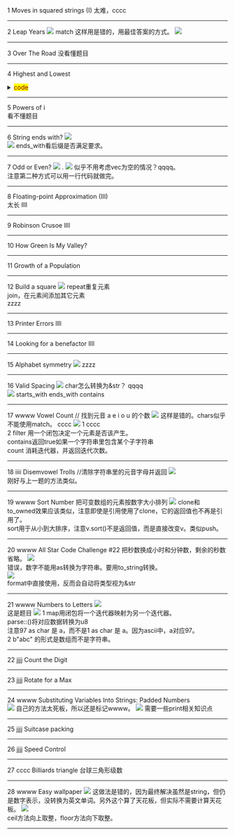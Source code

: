 1 Moves in squared strings (I)
太难，cccc
***
2 Leap Years
![](images/2021-07-13-20-11-42.png)
match 这样用是错的，用最佳答案的方式。
![](images/2021-07-13-20-12-03.png)
***
3 Over The Road
没看懂题目
***
4 Highest and Lowest
<details>
  <summary><mark><font color=darkred>code</font></mark></summary>
  <pre><code>  
fn high_and_low(numbers: &str) -> String {
    let v: Vec<&str> = numbers.split_whitespace().collect();
    let max = v.iter().max().unwrap();
    let min = v.iter().min().unwrap();
    format!("{} {}", max, min)
}
//此答案ramdom_test some_test会报错，其它test不会。
//zzzz cccc
  </code></pre>
</details>

***
5 Powers of i   
看不懂题目  
***
6 String ends with?
![](images/2021-07-18-11-02-30.png)  
![](images/2021-07-18-11-28-36.png)
ends_with看后缀是否满足要求。
***
7 Odd or Even?
![](images/2021-07-18-11-36-08.png)
.
![](images/2021-07-18-11-37-36.png)
似乎不用考虑vec为空的情况？qqqq。  
注意第二种方式可以用一行代码就做完。
***
8 Floating-point Approximation (III)  
太长 llll
***
9 Robinson Crusoe
llll
***
10 How Green Is My Valley?

***
11 Growth of a Population

***
12 Build a square
![](images/2021-07-18-14-39-07.png)
repeat重复元素  
join，在元素间添加其它元素  
zzzz
***
13 Printer Errors
llll
***
14 Looking for a benefactor
llll
***
15 Alphabet symmetry
![](images/2021-07-18-15-29-55.png)
zzzz
***
16 Valid Spacing
![](images/2021-07-22-17-31-24.png)
char怎么转换为&str？ qqqq   
![](images/2021-07-22-17-45-55.png)
starts_with  ends_with  contains
***
17 wwww Vowel Count // 找到元音 a e i o u 的个数 
![](images/2021-07-26-14-57-55.png)
这样是错的。chars似乎不能使用match。 cccc
![](images/2021-07-26-15-45-36.png)
1 cccc  
2 filter 用一个闭包决定一个元素是否该产生。    
contains返回true如果一个字符串里包含某个子字符串  
count 消耗迭代器，并返回迭代次数。
***
18 iiii Disemvowel Trolls //清除字符串里的元音字母并返回
![](images/2021-07-26-15-59-19.png)  
刚好与上一题的方法类似。
***
19 wwww Sort Number 把可变数组的元素按数字大小排列
![](images/2021-07-26-16-25-56.png)
clone和to_owned效果应该类似，注意即使是引用使用了clone，它的返回值也不再是引用了。  
sort用于从小到大排序，注意v.sort()不是返回值，而是直接改变v。类似push。
***
20 wwww All Star Code Challenge #22 把秒数换成小时和分钟数，剩余的秒数省略。
![](images/2021-07-26-16-43-32.png)  
错误，数字不能用as转换为字符串。要用to_string转换。  
![](images/2021-07-26-16-44-34.png)  
format中直接使用，反而会自动将类型视为&str   
***
21 wwww Numbers to Letters
![](images/2021-07-26-18-11-12.png)   
这是题目
![](images/2021-07-26-18-10-13.png)
1 map用闭包将一个迭代器映射为另一个迭代器。  
parse::<u8>()将对应数据转换为u8  
注意97 as char 是 a，而不是1 as char 是 a。因为ascii中，a对应97。  
2 b"abc" 的形式是数组而不是字符串。
***
22 jjjj Count the Digit
***
23 jjjj Rotate for a Max
***
24 wwww Substituting Variables Into Strings: Padded Numbers   
![](images/2021-07-26-19-15-20.png)
自己的方法太死板，所以还是标记wwww。
![](images/2021-07-26-19-22-28.png)
需要一些print相关知识点
***
25 jjjj Suitcase packing
***
26 jjjj Speed Control
***
27 cccc Billiards triangle 台球三角形级数
***
28 wwww Easy wallpaper
![](images/2021-07-27-15-29-11.png)
这做法是错的，因为最终解决虽然是string，但仍是数字表示，没转换为英文单词。另外这个算了天花板，但实际不需要计算天花板。
![](images/2021-07-27-15-43-46.png)  
ceil方法向上取整，floor方法向下取整。
***

